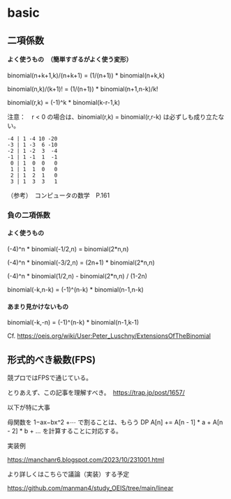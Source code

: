# basic

## 二項係数

#### よく使うもの　（簡単すぎるがよく使う変形）

binomial(n+k+1,k)/(n+k+1) = (1/(n+1)) * binomial(n+k,k)

binomial(n,k)/(k+1)! = (1/(n+1)) * binomial(n+1,n-k)/k!

binomial(r,k) = (-1)^k * binomial(k-r-1,k)

注意：　r < 0 の場合は、binomial(r,k) = binomial(r,r-k) は必ずしも成り立たない。


```PARI
-4 | 1 -4 10 -20
-3 | 1 -3  6 -10
-2 | 1 -2  3  -4
-1 | 1 -1  1  -1
 0 | 1  0  0   0
 1 | 1  1  0   0
 2 | 1  2  1   0
 3 | 1  3  3   1
```

（参考）　コンピュータの数学　P.161


### 負の二項係数

#### よく使うもの

(-4)^n * binomial(-1/2,n) = binomial(2*n,n)

(-4)^n * binomial(-3/2,n) = (2n+1) * binomial(2*n,n)

(-4)^n * binomial(1/2,n) - binomial(2*n,n) / (1-2n)

binomial(-k,n-k) = (-1)^(n-k) * binomial(n-1,n-k)

#### あまり見かけないもの

binomial(-k,-n) = (-1)^(n-k) * binomial(n-1,k-1)

Cf. https://oeis.org/wiki/User:Peter_Luschny/ExtensionsOfTheBinomial


## 形式的べき級数(FPS)

競プロではFPSで通じている。

とりあえず、この記事を理解すべき。　https://trap.jp/post/1657/

以下が特に大事

母関数を 1−ax−bx^2 +⋯ で割ることは、もらう DP A[n] += A[n - 1] * a + A[n - 2] * b + … を計算することに対応する。

実装例

https://manchanr6.blogspot.com/2023/10/231001.html

より詳しくはこちらで議論（実装）する予定

https://github.com/manman4/study_OEIS/tree/main/linear
